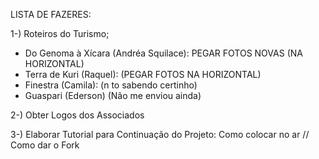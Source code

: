 LISTA DE FAZERES:

1-) Roteiros do Turismo;
- Do Genoma à Xícara (Andréa Squilace): PEGAR FOTOS NOVAS (NA HORIZONTAL)
- Terra de Kuri (Raquel): (PEGAR FOTOS NA HORIZONTAL)
- Finestra (Camila): (n to sabendo certinho)
- Guaspari (Ederson) (Não me enviou ainda)

2-) Obter Logos dos Associados

3-) Elaborar Tutorial para Continuação do Projeto: Como colocar no ar // Como dar o Fork